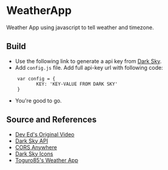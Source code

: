 # WeatherApp
Weather App using javascript to tell weather and timezone.



## Build

- Use the following link to generate a api key from [Dark Sky](https://darksky.net/dev).
- Add `config.js` file. Add full api-key url with following code: 
 ```
     var config = {
            KEY: 'KEY-VALUE FROM DARK SKY'
     }
 ```
- You're good to go.



## Source and References

- [Dev Ed's Original Video](https://www.youtube.com/watch?v=wPElVpR1rwA)
- [Dark Sky API](https://darksky.net/dev)
- [CORS Anywhere](https://cors-anywhere.herokuapp.com/)
- [Dark Sky Icons](https://darkskyapp.github.io/skycons/)
- [Toguro85's Weather App](https://github.com/Toguro85/Weather-App)

